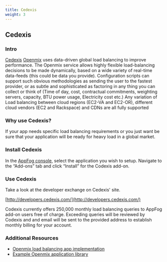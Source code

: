 ```yaml
---
title: Cedexis
weight: 3
---
```


## Cedexis

### Intro

[Cedexis](http://www.codexis.com/) [Openmix](http://www.cedexis.com/openmix/) uses data-driven global load balancing to improve performance. The Openmix service allows highly flexible load-balancing decisions to be made dynamically, based on a wide variety of real-time data-feeds (this could be data you provide). Configuration scripts can support such obvious methodologies as sending the user to the fastest provider, or as subtle and sophisticated as factoring in any thing you can collect or think of (Time of day, cost, contractual commitments, weighting servers, capacity, BTU power usage, Electricity cost etc.)
Any variation of Load balancing between cloud regions (EC2-VA and EC2-OR), different cloud vendors (EC2 and Rackspace) and CDNs are all fully supported

### Why use Cedexis?

If your app needs specific load balancing requirements or you just want be sure that your application will be ready for heavy load in a global market.

### Install Cedexis

In the [AppFog console](https://console.appfog.com/), select the application you wish to setup.
Navigate to the “Add-ons” tab and click “Install” for the Codexis add-on.

### Use Cedexis

Take a look at the developer exchange on Cedexis' site.

[http://developers.cedexis.com/](http://developers.cedexis.com/)

Codexis currently offers 250,000 monthly load balancing queries to AppFog add-on users free of charge. Exceeding queries will be reviewed by Codexis and and email will be sent to the provided address to establish monthly billing for your account.

### Additional Resources
* [Openmix load balancing app implementation](https://github.com/cedexis/openmixapplib/wiki)
* [Example Openmix application library](http://developers.cedexis.com/)
